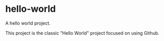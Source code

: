 # hello-world
A hello world project.

This project is the classic "Hello World" project
focused on using Github.
